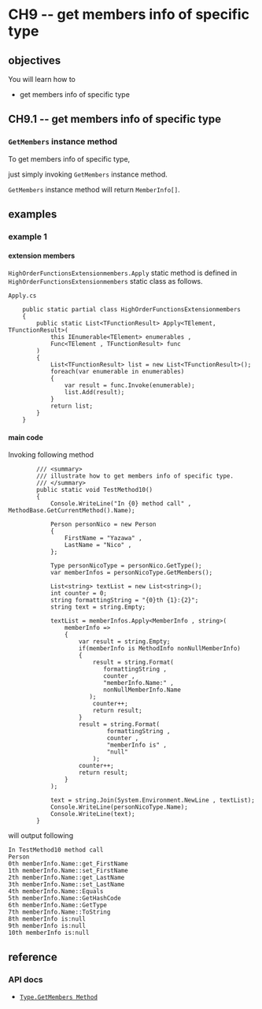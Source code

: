 # CH9 -- get members info of specific type
## objectives
You will learn how to

+ get members info of specific type

## CH9.1 -- get members info of specific type
### `GetMembers` instance method
To get members info of specific type,

just simply invoking `GetMembers` instance method.

`GetMembers` instance method will return `MemberInfo[]`.

## examples
### example 1
#### extension members

`HighOrderFunctionsExtensionmembers.Apply` static method is defined in `HighOrderFunctionsExtensionmembers` static class as follows.

`Apply.cs`

```
    public static partial class HighOrderFunctionsExtensionmembers
    {
        public static List<TFunctionResult> Apply<TElement, TFunctionResult>(
            this IEnumerable<TElement> enumerables ,
            Func<TElement , TFunctionResult> func
        )
        {
            List<TFunctionResult> list = new List<TFunctionResult>();
            foreach(var enumerable in enumerables)
            {
                var result = func.Invoke(enumerable);
                list.Add(result);
            }
            return list;
        }
    }
```

#### main code
Invoking following method

```
        /// <summary>
        /// illustrate how to get members info of specific type.
        /// </summary>
        public static void TestMethod10()
        {
            Console.WriteLine("In {0} method call" , MethodBase.GetCurrentMethod().Name);

            Person personNico = new Person
            {
                FirstName = "Yazawa" ,
                LastName = "Nico" ,
            };

            Type personNicoType = personNico.GetType();
            var memberInfos = personNicoType.GetMembers();

            List<string> textList = new List<string>();
            int counter = 0;
            string formattingString = "{0}th {1}:{2}";
            string text = string.Empty;

            textList = memberInfos.Apply<MemberInfo , string>(
                memberInfo =>
                {
                    var result = string.Empty;
                    if(memberInfo is MethodInfo nonNullMemberInfo)
                    {
                        result = string.Format(
                           formattingString ,
                           counter ,
                           "memberInfo.Name:" ,
                           nonNullMemberInfo.Name
                       );
                        counter++;
                        return result;
                    }
                    result = string.Format(
                            formattingString ,
                            counter ,
                            "memberInfo is" ,
                            "null"
                        );
                    counter++;
                    return result;
                }
            );

            text = string.Join(System.Environment.NewLine , textList);
            Console.WriteLine(personNicoType.Name);
            Console.WriteLine(text);
        }
```

will output following

```
In TestMethod10 method call
Person
0th memberInfo.Name::get_FirstName
1th memberInfo.Name::set_FirstName
2th memberInfo.Name::get_LastName
3th memberInfo.Name::set_LastName
4th memberInfo.Name::Equals
5th memberInfo.Name::GetHashCode
6th memberInfo.Name::GetType
7th memberInfo.Name::ToString
8th memberInfo is:null
9th memberInfo is:null
10th memberInfo is:null
```

## reference
### API docs
+ [`Type.GetMembers Method`](https://learn.microsoft.com/en-us/dotnet/api/system.type.getmembers?view=netframework-4.8.1)